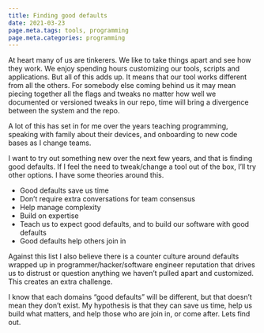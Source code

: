 ```yaml
---
title: Finding good defaults
date: 2021-03-23
page.meta.tags: tools, programming
page.meta.categories: programming
---
```


At heart many of us are tinkerers. We like to take things apart and see how they work. We enjoy spending hours
customizing our tools, scripts and applications. But all of this adds up. It means that our tool works different from
all the others. For somebody else coming behind us it may mean piecing together all the flags and tweaks no matter how
well we documented or versioned tweaks in our repo, time will bring a divergence between the system and the repo.

A lot of this has set in for me over the years teaching programming, speaking with family about their devices, and
onboarding to new code bases as I change teams.

I want to try out something new over the next few years, and that is finding good defaults. If I feel the need to
tweak/change a tool out of the box, I’ll try other options. I have some theories around this.

- Good defaults save us time
- Don’t require extra conversations for team consensus
- Help manage complexity
- Build on expertise
- Teach us to expect good defaults, and to build our software with good defaults
- Good defaults help others join in

Against this list I also believe there is a counter culture around defaults wrapped up in programmer/hacker/software
engineer reputation that drives us to distrust or question anything we haven’t pulled apart and customized. This creates
an extra challenge.

I know that each domains “good defaults” will be different, but that doesn’t mean they don’t exist. My hypothesis is
that they can save us time, help us build what matters, and help those who are join in, or come after. Lets find out.
